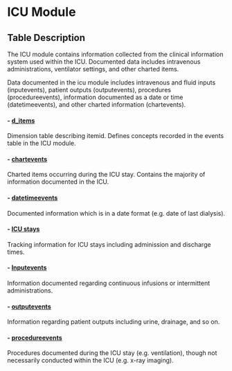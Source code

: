 # ICU Module


## Table Description

The ICU module contains information collected from the clinical information system used within the ICU. Documented data includes intravenous administrations, ventilator settings, and other charted items.

Data documented in the icu module includes intravenous and fluid inputs (inputevents), patient outputs (outputevents), procedures (procedureevents), information documented as a date or time (datetimeevents), and other charted information (chartevents). 

#### - [d_items](https://github.com/catarina-moreira/mimic-study/blob/main/MIMIC_Data_Description/ICU/ICU_d_items.md#detailed-description)

Dimension table describing itemid. Defines concepts recorded in the events table in the ICU module.

#### - [chartevents](https://github.com/catarina-moreira/mimic-study/blob/main/MIMIC_Data_Description/ICU/ICU_chartevents.md#detailed-description)

Charted items occurring during the ICU stay. Contains the majority of information documented in the ICU.

#### - [datetimeevents](https://github.com/catarina-moreira/mimic-study/blob/main/MIMIC_Data_Description/ICU/ICU_datetimeevents.md#detailed-description#detailed-description)

Documented information which is in a date format (e.g. date of last dialysis).

#### - [ICU stays](https://github.com/catarina-moreira/mimic-study/blob/main/MIMIC_Data_Description/ICU/ICU_stays.md#detailed-description#detailed-description)

Tracking information for ICU stays including adminission and discharge times.

#### - [Inputevents](https://github.com/catarina-moreira/mimic-study/blob/main/MIMIC_Data_Description/ICU/ICU_Inputevents.md#detailed-description#detailed-description)

Information documented regarding continuous infusions or intermittent administrations.


#### - [outputevents](https://github.com/catarina-moreira/mimic-study/blob/main/MIMIC_Data_Description/ICU/ICU_outputevents.md#detailed-description#detailed-description)

Information regarding patient outputs including urine, drainage, and so on.


#### - [procedureevents](https://github.com/catarina-moreira/mimic-study/blob/main/MIMIC_Data_Description/ICU/ICU_procedureevents.md#detailed-description#detailed-description)

Procedures documented during the ICU stay (e.g. ventilation), though not necessarily conducted within the ICU (e.g. x-ray imaging).




